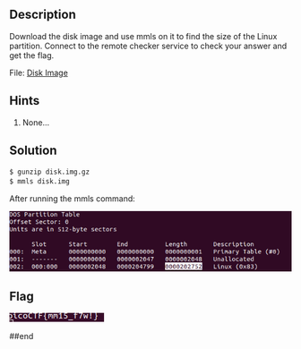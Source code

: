 ## Description
Download the disk image and use mmls on it to find the size of the Linux partition. Connect to the remote checker service to check your answer and get the flag.

File: [Disk Image](https://artifacts.picoctf.net/c/164/disk.img.gz)

## Hints

1. None...


## Solution

```bash
$ gunzip disk.img.gz
$ mmls disk.img
```
After running the mmls command:

![alt text](image.png)

## Flag
![alt text](image-1.png)


##end
   
   
